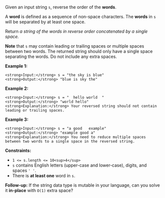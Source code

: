 Given an input string `s`, reverse the order of the **words**.

A **word** is defined as a sequence of non-space characters. The **words** in `s` will be separated by at least one space.

Return _a string of the words in reverse order concatenated by a single space._

**Note** that `s` may contain leading or trailing spaces or multiple spaces between two words. The returned string should only have a single space separating the words. Do not include any extra spaces.

**Example 1:**

```
<strong>Input:</strong> s = "the sky is blue"
<strong>Output:</strong> "blue is sky the"
```

**Example 2:**

```
<strong>Input:</strong> s = "  hello world  "
<strong>Output:</strong> "world hello"
<strong>Explanation:</strong> Your reversed string should not contain leading or trailing spaces.
```

**Example 3:**

```
<strong>Input:</strong> s = "a good   example"
<strong>Output:</strong> "example good a"
<strong>Explanation:</strong> You need to reduce multiple spaces between two words to a single space in the reversed string.
```

**Constraints:**

- `1 <= s.length <= 10<sup>4</sup>`
- `s` contains English letters (upper-case and lower-case), digits, and spaces `' '`.
- There is **at least one** word in `s`.

**Follow-up:** If the string data type is mutable in your language, can you solve it **in-place** with `O(1)` extra space?
